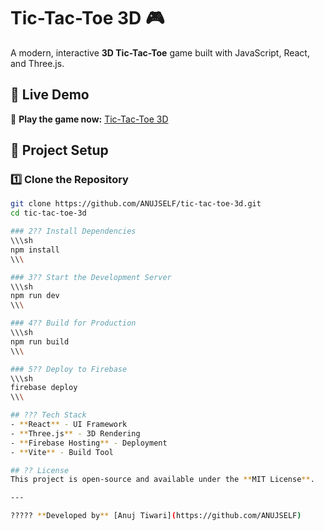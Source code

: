 # Tic-Tac-Toe 3D 🎮

A modern, interactive **3D Tic-Tac-Toe** game built with JavaScript, React, and Three.js.

## 🚀 Live Demo
🔗 **Play the game now:** [Tic-Tac-Toe 3D](https://indianmuseums.netlify.app/)

## 📂 Project Setup

### 1️⃣ Clone the Repository
```sh
git clone https://github.com/ANUJSELF/tic-tac-toe-3d.git
cd tic-tac-toe-3d

### 2?? Install Dependencies
\\\sh
npm install
\\\

### 3?? Start the Development Server
\\\sh
npm run dev
\\\

### 4?? Build for Production
\\\sh
npm run build
\\\

### 5?? Deploy to Firebase
\\\sh
firebase deploy
\\\

## ??? Tech Stack
- **React** - UI Framework
- **Three.js** - 3D Rendering
- **Firebase Hosting** - Deployment
- **Vite** - Build Tool

## ?? License
This project is open-source and available under the **MIT License**.

---

????? **Developed by** [Anuj Tiwari](https://github.com/ANUJSELF)
